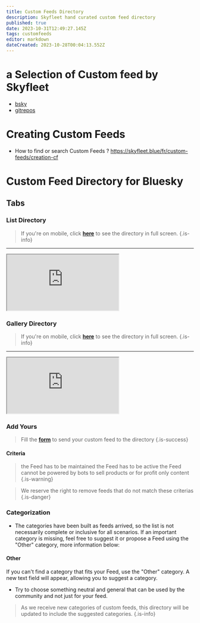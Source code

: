 ```yaml
---
title: Custom Feeds Directory
description: Skyfleet hand curated custom feed directory
published: true
date: 2023-10-31T12:49:27.145Z
tags: customfeeds
editor: markdown
dateCreated: 2023-10-28T00:04:13.552Z
---
```


# a Selection of Custom feed by Skyfleet


- [bsky](/en/custom-feeds/bsky)
- [gitrepos](/en/custom-feeds/gitrepos)


# Creating Custom Feeds
- How to find or search Custom Feeds ? https://skyfleet.blue/fr/custom-feeds/creation-cf

# Custom Feed Directory for Bluesky


<h2 class="tabset">Tabs</h2>

### List Directory

> If you're on mobile, click **[here](https://base.skyfleet.blue/public/grid/coacO_mwgwoqlQHZZg7NOGJMFxxKVGbGcda3Cc3sfP0)** to see the directory in full screen.
{.is-info}


---

<div class="iframe">
  <iframe class="responsive-iframe" src="https://base.skyfleet.blue/public/grid/coacO_mwgwoqlQHZZg7NOGJMFxxKVGbGcda3Cc3sfP0"></iframe>
</div>

### Gallery Directory

> If you're on mobile, click **[here](https://base.skyfleet.blue/public/gallery/B3tvHui5AFAyc1jBk3REqT0qUK-KrZOq-t7jbaZAlTc)** to see the directory in full screen.
{.is-info}

---

<div class="iframe">
  <iframe class="responsive-iframe" src="https://base.skyfleet.blue/public/gallery/B3tvHui5AFAyc1jBk3REqT0qUK-KrZOq-t7jbaZAlTc"></iframe>
</div>

### Add Yours

> Fill the **[form](https://base.skyfleet.blue/form/S5rFouNpKE3q-OfnCjjRqz5ExrUQvAHKHBp7aVWMLcw)** to send your custom feed to the directory
{.is-success}


#### Criteria

> the Feed has to be maintained
> the Feed has to be active
> the Feed cannot be powered by bots to sell products or for profit only content
{.is-warning}

> We reserve the right to remove feeds that do not match these criterias
{.is-danger}


### Categorization

- The categories have been built as feeds arrived, so the list is not necessarily complete or inclusive for all scenarios. If an important category is missing, feel free to suggest it or propose a Feed using the "Other" category, more information below:

#### Other

If you can't find a category that fits your Feed, use the "Other" category. A new text field will appear, allowing you to suggest a category.
- Try to choose something neutral and general that can be used by the community and not just for your feed.

> As we receive new categories of custom feeds, this directory will be updated to include the suggested categories.
{.is-info}

